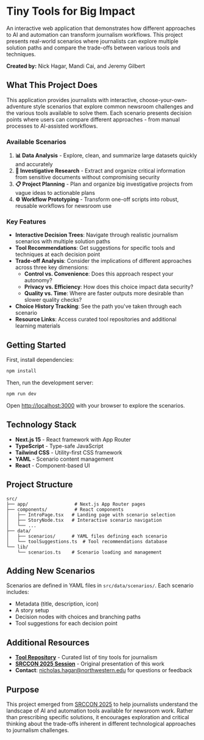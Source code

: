 # Tiny Tools for Big Impact

An interactive web application that demonstrates how different approaches to AI and automation can transform journalism workflows. This project presents real-world scenarios where journalists can explore multiple solution paths and compare the trade-offs between various tools and techniques.

**Created by:** Nick Hagar, Mandi Cai, and Jeremy Gilbert

## What This Project Does

This application provides journalists with interactive, choose-your-own-adventure style scenarios that explore common newsroom challenges and the various tools available to solve them. Each scenario presents decision points where users can compare different approaches - from manual processes to AI-assisted workflows.

### Available Scenarios

1. **📊 Data Analysis** - Explore, clean, and summarize large datasets quickly and accurately
2. **🔬 Investigative Research** - Extract and organize critical information from sensitive documents without compromising security
3. **📋 Project Planning** - Plan and organize big investigative projects from vague ideas to actionable plans
4. **⚙️ Workflow Prototyping** - Transform one-off scripts into robust, reusable workflows for newsroom use

### Key Features

- **Interactive Decision Trees**: Navigate through realistic journalism scenarios with multiple solution paths
- **Tool Recommendations**: Get suggestions for specific tools and techniques at each decision point
- **Trade-off Analysis**: Consider the implications of different approaches across three key dimensions:
  - **Control vs. Convenience**: Does this approach respect your autonomy?
  - **Privacy vs. Efficiency**: How does this choice impact data security?
  - **Quality vs. Time**: Where are faster outputs more desirable than slower quality checks?
- **Choice History Tracking**: See the path you've taken through each scenario
- **Resource Links**: Access curated tool repositories and additional learning materials

## Getting Started

First, install dependencies:

```bash
npm install
```

Then, run the development server:

```bash
npm run dev
```

Open [http://localhost:3000](http://localhost:3000) with your browser to explore the scenarios.

## Technology Stack

- **Next.js 15** - React framework with App Router
- **TypeScript** - Type-safe JavaScript
- **Tailwind CSS** - Utility-first CSS framework
- **YAML** - Scenario content management
- **React** - Component-based UI

## Project Structure

```
src/
├── app/                 # Next.js App Router pages
├── components/          # React components
│   ├── IntroPage.tsx   # Landing page with scenario selection
│   ├── StoryNode.tsx   # Interactive scenario navigation
│   └── ...
├── data/
│   ├── scenarios/      # YAML files defining each scenario
│   └── toolSuggestions.ts  # Tool recommendations database
└── lib/
    └── scenarios.ts    # Scenario loading and management
```

## Adding New Scenarios

Scenarios are defined in YAML files in `src/data/scenarios/`. Each scenario includes:

- Metadata (title, description, icon)
- A story setup
- Decision nodes with choices and branching paths
- Tool suggestions for each decision point

## Additional Resources

- **[Tool Repository](https://github.com/NHagar/awesome-tiny-tools)** - Curated list of tiny tools for journalism
- **[SRCCON 2025 Session](https://docs.google.com/document/d/1iDMcPJBMCAMUANaSWU-c1a3PeYmefbwAVC1l16S_YAc/)** - Original presentation of this work
- **Contact**: nicholas.hagar@northwestern.edu for questions or feedback

## Purpose

This project emerged from [SRCCON 2025](https://2025.srccon.org/) to help journalists understand the landscape of AI and automation tools available for newsroom work. Rather than prescribing specific solutions, it encourages exploration and critical thinking about the trade-offs inherent in different technological approaches to journalism challenges.

